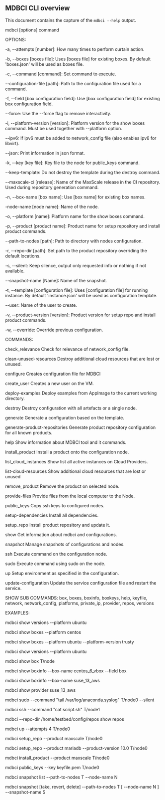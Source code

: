 ## MDBCI CLI overview

This document contains the capture of the `mdbci --help` output.

mdbci \[options\] command

OPTIONS:

-a, --attempts \[number\]: How many times to perform curtain action.

-b, --boxes \[boxes file\]: Uses \[boxes file\] for existing boxes. By
default 'boxes.json' will be used as boxes file.

-c, --command \[command\]: Set command to execute.

--configuration-file \[path\]: Path to the configuration file used for a
command.

-f, --field \[box configuration field\]: Use \[box configuration field\]
for existing box configuration field.

--force: Use the --force flag to remove interactivity.

-i, --platform-version \[version\]: Platform version for the show boxes
command. Must be used together with --platform option.

--ipv6: If ipv6 must be added to network\_config file (also enables ipv6
for libvirt).

--json: Print information in json format.

-k, --key \[key file\]: Key file to the node for public\_keys command.

--keep-template: Do not destroy the template during the destroy command.

--maxscale-ci \[release\]: Name of the MaxScale release in the CI
repository. Used during repository generation command.

-n, --box-name \[box name\]: Use \[box name\] for existing box names.

-node-name \[node name\]: Name of the node.

-o, --platform \[name\]: Platform name for the show boxes command.

-p, --product \[product name\]: Product name for setup repository and
install product commands.

--path-to-nodes \[path\]: Path to directory with nodes configuration.

-r, --repo-dir \[path\]: Set path to the product repository overriding
the default locations.

-s, --silent: Keep silence, output only requested info or nothing if not
available.

--snapshot-name \[Name\]: Name of the snapshot.

-t, --template \[configuration file\]: Uses \[configuration file\] for
running instance. By default 'instance.json' will be used as
configuration template.

--user: Name of the user to create.

-v, --product-version \[version\]: Product version for setup repo and
install product commands.

-w, --override: Override previous configuration.

COMMANDS:

check\_relevance Check for relevance of network\_config file.

clean-unused-resources Destroy additional cloud resources that are lost or unused.

configure Creates configuration file for MDBCI

create_user Creates a new user on the VM.

deploy-examples Deploy examples from AppImage to the current working
directory.

destroy Destroy configuration with all artefacts or a single node.

generate Generate a configuration based on the template.

generate-product-repositories Generate product repository configuration
for all known products.

help Show information about MDBCI tool and it commands.

install\_product Install a product onto the configuration node.

list\_cloud\_instances Show list all active instances on Cloud Providers.

list-cloud-resources Show additional cloud resources that are lost or unused

remove\_product Remove the product on selected node.

provide-files Provide files from the local computer to the Node.

public\_keys Copy ssh keys to configured nodes.

setup-dependencies Install all dependencies.

setup\_repo Install product repository and update it.

show Get information about mdbci and configurations.

snapshot Manage snapshots of configurations and nodes.

ssh Execute command on the configuration node.

sudo Execute command using sudo on the node.

up Setup environment as specified in the configuration.

update-configuration Update the service configuration file and restart the service.

SHOW SUB COMMANDS: box, boxes, boxinfo, boxkeys, help, keyfile, network,
network\_config, platforms, private\_ip, provider, repos, versions

EXAMPLES:

mdbci show versions --platform ubuntu

mdbci show boxes --platform centos

mdbci show boxes --platform ubuntu --platform-version trusty

mdbci show versions --platform ubuntu

mdbci show box T/node

mdbci show boxinfo --box-name centos\_6\_vbox --field box

mdbci show boxinfo --box-name suse\_13\_aws

mdbci show provider suse\_13\_aws

mdbci sudo --command "tail /var/log/anaconda.syslog" T/node0 --silent

mdbci ssh --command "cat script.sh" T/node1

mdbci --repo-dir /home/testbed/config/repos show repos

mdbci up --attempts 4 T/node0

mdbci setup\_repo --product maxscale T/node0

mdbci setup\_repo --product mariadb --product-version 10.0 T/node0

mdbci install\_product --product maxscale T/node0

mdbci public\_keys --key keyfile.pem T/node0

mdbci snapshot list --path-to-nodes T --node-name N

mdbci snapshot \[take, revert, delete\] --path-to-nodes T \[ --node-name
N \] --snapshot-name S
